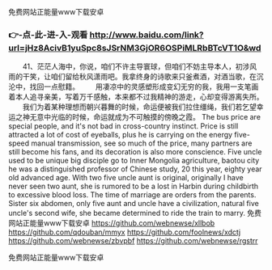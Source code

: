 
免费网站正能量www下载安卓




### 👉-点-此-进-入-观看  http://www.baidu.com/link?url=jHz8AcivB1yuSpc8sJSrNM3GjOR6OSPiMLRbBTcVT1O&wd




　　41、茫茫人海中，你说，咱们不许主导寰球，但咱们不妨主导本人，初涉风雨的干笑，让咱们留给秋风潇雨吧。我拿终身的诗歌来只釜煮酒，对酒当歌，在沉沦中，找回一点慰籍。
　　用凄凉中的灵感塑形成变幻无穷的我，我用一支笔画着本人追寻亲美，写着万千感触，本来都不过我精神的游走，心却变得游离失所。
　　我们为着某种理想而朝兴暮舞的时候，命运便被我们拉住缰绳，我们若乞望幸运之神无意中光临的时候，命运就成为不可触摸的傍晚之霞。
The bus price are special people, and it's not bad in cross-country instinct.
Price is still attracted a lot of cost of eyeballs, plus he is carrying on the energy five-speed manual transmission, see so much of the price, many partners are still become his fans, and its decoration is also more conscience.
Five uncle used to be unique big disciple go to Inner Mongolia agriculture, baotou city he was a distinguished professor of Chinese study, 20 this year, eighty year old advanced age.
With two five uncle aunt is original, originally I have never seen two aunt, she is rumored to be a lost in Harbin during childbirth to excessive blood loss.
The time of marriage are orders from the parents.
Sister six abdomen, only five aunt and uncle have a civilization, natural five uncle's second wife, she became determined to ride the train to marry.
免费网站正能量www下载安卓 https://github.com/webnewse/xllbob
https://github.com/qdouban/mmyx
https://github.com/foolnews/xdctj
https://github.com/webnewse/zbvpbf
https://github.com/webnewse/rgstrr





免费网站正能量www下载安卓
